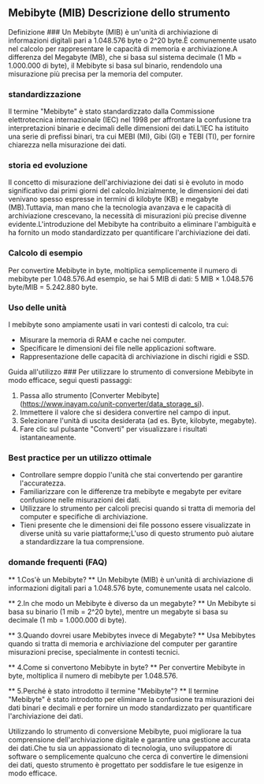 ## Mebibyte (MIB) Descrizione dello strumento

Definizione ###
Un Mebibyte (MIB) è un'unità di archiviazione di informazioni digitali pari a 1.048.576 byte o 2^20 byte.È comunemente usato nel calcolo per rappresentare le capacità di memoria e archiviazione.A differenza del Megabyte (MB), che si basa sul sistema decimale (1 Mb = 1.000.000 di byte), il Mebibyte si basa sul binario, rendendolo una misurazione più precisa per la memoria del computer.

### standardizzazione
Il termine "Mebibyte" è stato standardizzato dalla Commissione elettrotecnica internazionale (IEC) nel 1998 per affrontare la confusione tra interpretazioni binarie e decimali delle dimensioni dei dati.L'IEC ha istituito una serie di prefissi binari, tra cui MEBI (MI), Gibi (GI) e TEBI (TI), per fornire chiarezza nella misurazione dei dati.

### storia ed evoluzione
Il concetto di misurazione dell'archiviazione dei dati si è evoluto in modo significativo dai primi giorni del calcolo.Inizialmente, le dimensioni dei dati venivano spesso espresse in termini di kilobyte (KB) e megabyte (MB).Tuttavia, man mano che la tecnologia avanzava e le capacità di archiviazione crescevano, la necessità di misurazioni più precise divenne evidente.L'introduzione del Mebibyte ha contribuito a eliminare l'ambiguità e ha fornito un modo standardizzato per quantificare l'archiviazione dei dati.

### Calcolo di esempio
Per convertire Mebibyte in byte, moltiplica semplicemente il numero di mebibyte per 1.048.576.Ad esempio, se hai 5 MIB di dati:
5 MIB × 1.048.576 byte/MIB = 5.242.880 byte.

### Uso delle unità
I mebibyte sono ampiamente usati in vari contesti di calcolo, tra cui:
- Misurare la memoria di RAM e cache nei computer.
- Specificare le dimensioni dei file nelle applicazioni software.
- Rappresentazione delle capacità di archiviazione in dischi rigidi e SSD.

Guida all'utilizzo ###
Per utilizzare lo strumento di conversione Mebibyte in modo efficace, segui questi passaggi:
1. Passa allo strumento [Converter Mebibyte] (https://www.inayam.co/unit-converter/data_storage_si).
2. Immettere il valore che si desidera convertire nel campo di input.
3. Selezionare l'unità di uscita desiderata (ad es. Byte, kilobyte, megabyte).
4. Fare clic sul pulsante "Converti" per visualizzare i risultati istantaneamente.

### Best practice per un utilizzo ottimale
- Controllare sempre doppio l'unità che stai convertendo per garantire l'accuratezza.
- Familiarizzare con le differenze tra mebibyte e megabyte per evitare confusione nelle misurazioni dei dati.
- Utilizzare lo strumento per calcoli precisi quando si tratta di memoria del computer e specifiche di archiviazione.
- Tieni presente che le dimensioni dei file possono essere visualizzate in diverse unità su varie piattaforme;L'uso di questo strumento può aiutare a standardizzare la tua comprensione.

### domande frequenti (FAQ)

** 1.Cos'è un Mebibyte? **
Un Mebibyte (MIB) è un'unità di archiviazione di informazioni digitali pari a 1.048.576 byte, comunemente usata nel calcolo.

** 2.In che modo un Mebibyte è diverso da un megabyte? **
Un Mebibyte si basa su binario (1 mib = 2^20 byte), mentre un megabyte si basa su decimale (1 mb = 1.000.000 di byte).

** 3.Quando dovrei usare Mebibytes invece di Megabyte? **
Usa Mebibytes quando si tratta di memoria e archiviazione del computer per garantire misurazioni precise, specialmente in contesti tecnici.

** 4.Come si convertono Mebibyte in byte? **
Per convertire Mebibyte in byte, moltiplica il numero di mebibyte per 1.048.576.

** 5.Perché è stato introdotto il termine "Mebibyte"? **
Il termine "Mebibyte" è stato introdotto per eliminare la confusione tra misurazioni dei dati binari e decimali e per fornire un modo standardizzato per quantificare l'archiviazione dei dati.

Utilizzando lo strumento di conversione Mebibyte, puoi migliorare la tua comprensione dell'archiviazione digitale e garantire una gestione accurata dei dati.Che tu sia un appassionato di tecnologia, uno sviluppatore di software o semplicemente qualcuno che cerca di convertire le dimensioni dei dati, questo strumento è progettato per soddisfare le tue esigenze in modo efficace.